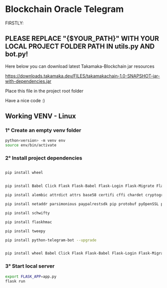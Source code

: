 # Blockchain Oracle Telegram

FIRSTLY:

## PLEASE REPLACE "{$YOUR_PATH}" WITH YOUR LOCAL PROJECT FOLDER PATH IN utils.py AND bot.py!

Here below you can download latest Takamaka-Blockchain jar resources

https://downloads.takamaka.dev/FILES/takamakachain-1.0-SNAPSHOT-jar-with-dependencies.jar

Place this file in the project root folder

Have a nice code :)


## Working VENV - Linux

### 1° Create an empty venv folder
```bash
python<version> -m venv env
source env/bin/activate
```
### 2° Install project dependencies


```bash

pip install wheel

```

```bash

pip install Babel Click Flask Flask-Babel Flask-Login Flask-Migrate Flask-SQLAlchemy Jinja2 Mako MarkupSafe SQLAlchemy Werkzeug

pip install alembic attrdict attrs base58 certifi cffi chardet cryptography cytoolz eth-abi eth-account eth-hash eth-keyfile eth-keys eth-rlp eth-typing eth-utils fpdf hexbytes idna importlib-metadata ipfshttpclient itsdangerous jsonschema lru-dict multiaddr mysql-connector-python 

pip install netaddr parsimonious paypalrestsdk pip protobuf pyOpenSSL pycparser pycryptodome  pyrsistent python-dateutil python-editor pytz requests rlp setuptools six toolz typing-extensions urllib3 varint web3 websockets zipp 

pip install schwifty

pip install flaskhmac

pip install tweepy

pip install python-telegram-bot --upgrade

```


```bash

pip install wheel Babel Click Flask Flask-Babel Flask-Login Flask-Migrate Flask-SQLAlchemy Jinja2 Mako MarkupSafe SQLAlchemy Werkzeug alembic attrdict attrs base58 certifi cffi chardet cryptography cytoolz eth-abi eth-account eth-hash eth-keyfile eth-keys eth-rlp eth-typing eth-utils fpdf hexbytes idna importlib-metadata ipfshttpclient itsdangerous jsonschema lru-dict multiaddr mysql-connector-python netaddr parsimonious paypalrestsdk pip protobuf pyOpenSSL pycparser pycryptodome  pyrsistent python-dateutil python-editor pytz requests rlp setuptools six toolz typing-extensions urllib3 varint web3 websockets zipp schwifty

```


### 3° Start local server
```bash
export FLASK_APP=app.py
flask run
```



